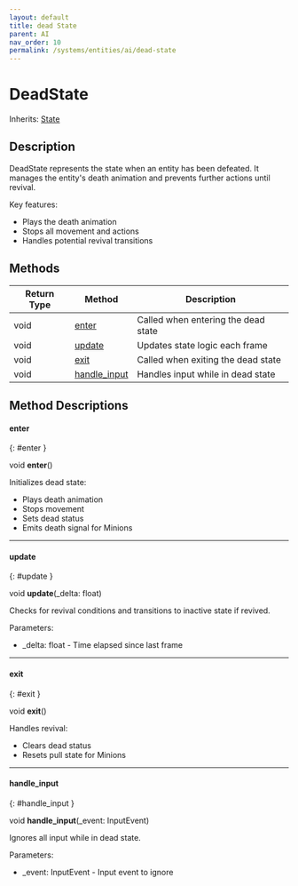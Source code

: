 ```yaml
---
layout: default
title: dead State
parent: AI
nav_order: 10
permalink: /systems/entities/ai/dead-state
---
```


# DeadState

Inherits: [State](./state.md)

## Description

DeadState represents the state when an entity has been defeated. It manages the entity's death animation and prevents further actions until revival.

Key features:
- Plays the death animation
- Stops all movement and actions
- Handles potential revival transitions

## Methods

| Return Type | Method | Description |
|------------|---------|-------------|
| void | [enter](#enter) | Called when entering the dead state |
| void | [update](#update) | Updates state logic each frame |
| void | [exit](#exit) | Called when exiting the dead state |
| void | [handle_input](#handle_input) | Handles input while in dead state |

## Method Descriptions

#### enter
{: #enter }

void **enter**()

Initializes dead state:
* Plays death animation
* Stops movement
* Sets dead status
* Emits death signal for Minions

---

#### update
{: #update }

void **update**(_delta: float)

Checks for revival conditions and transitions to inactive state if revived.

Parameters:
* _delta: float - Time elapsed since last frame

---

#### exit
{: #exit }

void **exit**()

Handles revival:
* Clears dead status
* Resets pull state for Minions

---

#### handle_input
{: #handle_input }

void **handle_input**(_event: InputEvent)

Ignores all input while in dead state.

Parameters:
* _event: InputEvent - Input event to ignore